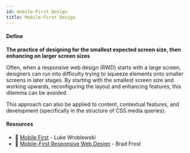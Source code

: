 ```yaml
---
id: mobile-First Design
title: Mobile-First Design
---
```


<!-- [![docs-source](https://img.shields.io/badge/SRC-UX%20Companion-blue)](https://play.google.com/store/apps/details?id=com.cyberduck.uxcompanion) -->

#### Define

**The practice of designing for the smallest expected screen size, then enhancing on larger screen sizes**

Often, when a responsive web design (RWD) starts with a large screen, designers can run into difficulty trying to squeeze elements onto smaller screens in later stages. By starting with the smallest screen size and working upwards, reconfiguring the layout and enhancing features, this dilemma can be avoided.

This approach can also be applied to content, contextual features, and development (specifically in the structure of CSS media queries).

#### Resources

* 📘 [Mobile First](https://abookapart.com/products/mobile-first) - Luke Wroblewski
* 📃 [Mobile-First Responsive Web Design](http://bradfrost.com/blog/web/mobile-first-responsive-web-design/) - Brad Frost